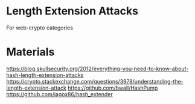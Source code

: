 # Length Extension Attacks

For web-crypto categories


# Materials

https://blog.skullsecurity.org/2012/everything-you-need-to-know-about-hash-length-extension-attacks
https://crypto.stackexchange.com/questions/3978/understanding-the-length-extension-attack
https://github.com/bwall/HashPump
https://github.com/iagox86/hash_extender
